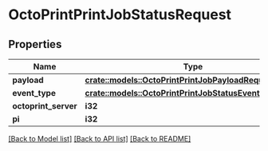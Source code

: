 # OctoPrintPrintJobStatusRequest

## Properties

Name | Type | Description | Notes
------------ | ------------- | ------------- | -------------
**payload** | [**crate::models::OctoPrintPrintJobPayloadRequest**](OctoPrintPrintJobPayloadRequest.md) |  | 
**event_type** | [**crate::models::OctoPrintPrintJobStatusEventTypeEnum**](OctoPrintPrintJobStatusEventTypeEnum.md) |  | 
**octoprint_server** | **i32** |  | 
**pi** | **i32** |  | 

[[Back to Model list]](../README.md#documentation-for-models) [[Back to API list]](../README.md#documentation-for-api-endpoints) [[Back to README]](../README.md)


